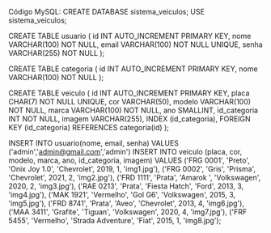 Código MySQL: CREATE DATABASE sistema_veiculos; USE sistema_veiculos;

CREATE TABLE usuario ( id INT AUTO_INCREMENT PRIMARY KEY, nome VARCHAR(100) NOT NULL, email VARCHAR(100) NOT NULL UNIQUE, senha VARCHAR(255) NOT NULL );

CREATE TABLE categoria ( id INT AUTO_INCREMENT PRIMARY KEY, nome VARCHAR(100) NOT NULL );

CREATE TABLE veiculo ( id INT AUTO_INCREMENT PRIMARY KEY, placa CHAR(7) NOT NULL UNIQUE, cor VARCHAR(50), modelo VARCHAR(100) NOT NULL, marca VARCHAR(100) NOT NULL, ano SMALLINT, id_categoria INT NOT NULL, imagem VARCHAR(255), INDEX (id_categoria), FOREIGN KEY (id_categoria) REFERENCES categoria(id) );

INSERT INTO usuario(nome, email, senha) VALUES ('admin','admin@gmail.com','admin') INSERT INTO veiculo (placa, cor, modelo, marca, ano, id_categoria, imagem) VALUES ('FRG 0001', 'Preto', 'Onix Joy 1.0', 'Chevrolet', 2019, 1, 'img1.jpg'), ('FRG 0002', 'Gris', 'Prisma', 'Chevrolet', 2021, 2, 'img2.jpg'), ('FRD 1111', 'Prata', 'Amarok ', 'Volkswagen', 2020, 2, 'img3.jpg'), ('RAE 0213', 'Prata', 'Fiesta Hatch', 'Ford', 2013, 3, 'img4.jpg'), ('MAK 1921', 'Vermelho', 'Gol G6', 'Volkswagen', 2015, 3, 'img5.jpg'), ('FRD 8741', 'Prata', 'Aveo', 'Chevrolet', 2013, 4, 'img6.jpg'), ('MAA 3411', 'Grafite', 'Tiguan', 'Volkswagen', 2020, 4, 'img7.jpg'), ('FRF 5455', 'Vermelho', 'Strada Adventure', 'Fiat', 2015, 1, 'img8.jpg');